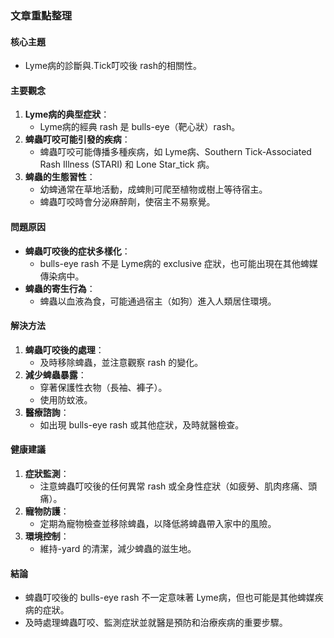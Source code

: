 ### 文章重點整理

#### 核心主題
- Lyme病的診斷與.Tick叮咬後 rash的相關性。

#### 主要觀念
1. **Lyme病的典型症狀**：
   - Lyme病的經典 rash 是 bulls-eye（靶心狀）rash。
2. **蜱蟲叮咬可能引發的疾病**：
   - 蜱蟲叮咬可能傳播多種疾病，如 Lyme病、Southern Tick-Associated Rash Illness (STARI) 和 Lone Star_tick 病。
3. **蜱蟲的生態習性**：
   - 幼蜱通常在草地活動，成蜱則可爬至植物或樹上等待宿主。
   - 蜱蟲叮咬時會分泌麻醉劑，使宿主不易察覺。

#### 問題原因
- **蜱蟲叮咬後的症状多樣化**：
  - bulls-eye rash 不是 Lyme病的 exclusive 症狀，也可能出現在其他蜱媒傳染病中。
- **蜱蟲的寄生行為**：
  - 蜱蟲以血液為食，可能通過宿主（如狗）進入人類居住環境。

#### 解決方法
1. **蜱蟲叮咬後的處理**：
   - 及時移除蜱蟲，並注意觀察 rash 的變化。
2. **減少蜱蟲暴露**：
   - 穿著保護性衣物（長袖、褲子）。
   - 使用防蚊液。
3. **醫療諮詢**：
   - 如出現 bulls-eye rash 或其他症狀，及時就醫檢查。

#### 健康建議
1. **症狀監測**：
   - 注意蜱蟲叮咬後的任何異常 rash 或全身性症狀（如疲勞、肌肉疼痛、頭痛）。
2. **寵物防護**：
   - 定期為寵物檢查並移除蜱蟲，以降低將蜱蟲帶入家中的風險。
3. **環境控制**：
   - 維持-yard 的清潔，減少蜱蟲的滋生地。

#### 結論
- 蜱蟲叮咬後的 bulls-eye rash 不一定意味著 Lyme病，但也可能是其他蜱媒疾病的症狀。
- 及時處理蜱蟲叮咬、監測症狀並就醫是預防和治療疾病的重要步驟。
